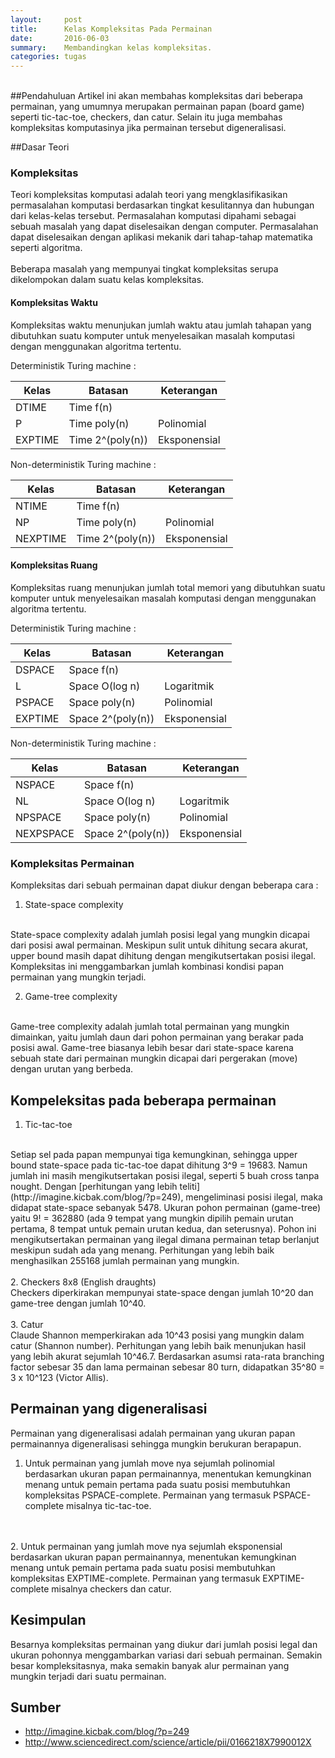 ```yaml
---
layout:     post
title:      Kelas Kompleksitas Pada Permainan
date:       2016-06-03
summary:    Membandingkan kelas kompleksitas.
categories: tugas
---
```

<br>
##Pendahuluan
Artikel ini akan membahas kompleksitas dari beberapa permainan, yang umumnya merupakan permainan papan (board game) seperti tic-tac-toe, checkers, dan catur. Selain itu juga membahas kompleksitas komputasinya jika permainan tersebut digeneralisasi.
<br>

##Dasar Teori

### Kompleksitas
Teori kompleksitas komputasi adalah teori yang mengklasifikasikan permasalahan komputasi berdasarkan tingkat kesulitannya dan hubungan dari kelas-kelas tersebut. Permasalahan komputasi dipahami sebagai sebuah masalah yang dapat diselesaikan dengan computer. Permasalahan dapat diselesaikan dengan aplikasi mekanik dari tahap-tahap matematika seperti algoritma. 
<br>
<br>
Beberapa masalah yang mempunyai tingkat kompleksitas serupa dikelompokan dalam suatu kelas kompleksitas.
#### Kompleksitas Waktu
Kompleksitas waktu menunjukan jumlah waktu atau jumlah tahapan yang dibutuhkan suatu komputer untuk menyelesaikan masalah komputasi dengan menggunakan algoritma tertentu.

Deterministik Turing machine :

| Kelas         | Batasan             | Keterangan    |
| ------------- | ------------------- | ------------- |
| DTIME         | Time f(n)           |               |
| P             | Time poly(n)        | Polinomial    |
| EXPTIME       | Time 2^(poly(n))    | Eksponensial  |

Non-deterministik Turing machine :

| Kelas         | Batasan             | Keterangan    |
| ------------- | ------------------- | ------------- |
| NTIME         | Time f(n)           |               |
| NP            | Time poly(n)        | Polinomial    |
| NEXPTIME      | Time 2^(poly(n))    | Eksponensial  |

#### Kompleksitas Ruang
Kompleksitas ruang menunjukan jumlah total memori yang dibutuhkan suatu komputer untuk menyelesaikan masalah komputasi dengan menggunakan algoritma tertentu.

Deterministik Turing machine :

| Kelas         | Batasan             | Keterangan    |
| ------------- | ------------------- | ------------- |
| DSPACE        | Space f(n)          |               |
| L             | Space O(log n)      | Logaritmik    |
| PSPACE        | Space poly(n)       | Polinomial    |
| EXPTIME       | Space 2^(poly(n))   | Eksponensial  |

Non-deterministik Turing machine :

| Kelas         | Batasan             | Keterangan    |
| ------------- | ------------------- | ------------- |
| NSPACE        | Space f(n)          |               |
| NL            | Space O(log n)      | Logaritmik    |
| NPSPACE       | Space poly(n)       | Polinomial    |
| NEXPSPACE     | Space 2^(poly(n))   | Eksponensial  |

### Kompleksitas Permainan
Kompleksitas dari sebuah permainan dapat diukur dengan beberapa cara :

1. State-space complexity
<br>
State-space complexity adalah jumlah posisi legal yang mungkin dicapai dari posisi awal permainan. Meskipun sulit untuk dihitung secara akurat, upper bound masih dapat dihitung dengan mengikutsertakan posisi ilegal. Kompleksitas ini menggambarkan jumlah kombinasi kondisi papan permainan yang mungkin terjadi.

2. Game-tree complexity
<br>
Game-tree complexity adalah jumlah total permainan yang mungkin dimainkan, yaitu jumlah daun dari pohon permainan yang berakar pada posisi awal. Game-tree biasanya lebih besar dari state-space karena sebuah state dari permainan mungkin dicapai dari pergerakan (move) dengan urutan yang berbeda.

## Kompeleksitas pada beberapa permainan

1. Tic-tac-toe
<br>
Setiap sel pada papan mempunyai tiga kemungkinan, sehingga upper bound state-space pada tic-tac-toe dapat dihitung 3^9 = 19683. Namun jumlah ini masih mengikutsertakan posisi ilegal, seperti 5 buah cross tanpa nought. Dengan [perhitungan yang lebih teliti](http://imagine.kicbak.com/blog/?p=249), mengeliminasi posisi ilegal, maka didapat state-space sebanyak 5478.
Ukuran pohon permainan (game-tree) yaitu 9! = 362880 (ada 9 tempat yang mungkin dipilih pemain urutan pertama, 8 tempat untuk pemain urutan kedua, dan seterusnya). Pohon ini mengikutsertakan permainan yang ilegal dimana permainan tetap berlanjut meskipun sudah ada yang menang. Perhitungan yang lebih baik menghasilkan 255168 jumlah permainan yang mungkin.
<br>
<br>
2. Checkers 8x8 (English draughts)
<br>
Checkers diperkirakan mempunyai state-space dengan jumlah 10^20 dan game-tree dengan jumlah 10^40.
<br>
<br>
3. Catur
<br>
Claude Shannon memperkirakan ada 10^43 posisi yang mungkin dalam catur (Shannon number). Perhitungan yang lebih baik menunjukan hasil yang lebih akurat sejumlah 10^46.7.
Berdasarkan asumsi rata-rata branching factor sebesar 35 dan lama permainan sebesar 80 turn, didapatkan 35^80 = 3 x 10^123 (Victor Allis).
<br>

## Permainan yang digeneralisasi
Permainan yang digeneralisasi adalah permainan yang ukuran papan permainannya digeneralisasi sehingga mungkin berukuran berapapun.

1. Untuk permainan yang jumlah move nya sejumlah polinomial berdasarkan ukuran papan permainannya, menentukan kemungkinan menang untuk pemain pertama pada suatu posisi membutuhkan kompleksitas PSPACE-complete. Permainan yang termasuk PSPACE-complete misalnya tic-tac-toe.
<br>
<br>
2. Untuk permainan yang jumlah move nya sejumlah eksponensial berdasarkan ukuran papan permainannya, menentukan kemungkinan menang untuk pemain pertama pada suatu posisi membutuhkan kompleksitas EXPTIME-complete. Permainan yang termasuk EXPTIME-complete misalnya checkers dan catur.
<br>

## Kesimpulan
Besarnya kompleksitas permainan yang diukur dari jumlah posisi legal dan ukuran pohonnya menggambarkan variasi dari sebuah permainan. Semakin besar kompleksitasnya, maka semakin banyak alur permainan yang mungkin terjadi dari suatu permainan.
<br>
## Sumber
- http://imagine.kicbak.com/blog/?p=249
- http://www.sciencedirect.com/science/article/pii/0166218X7990012X
